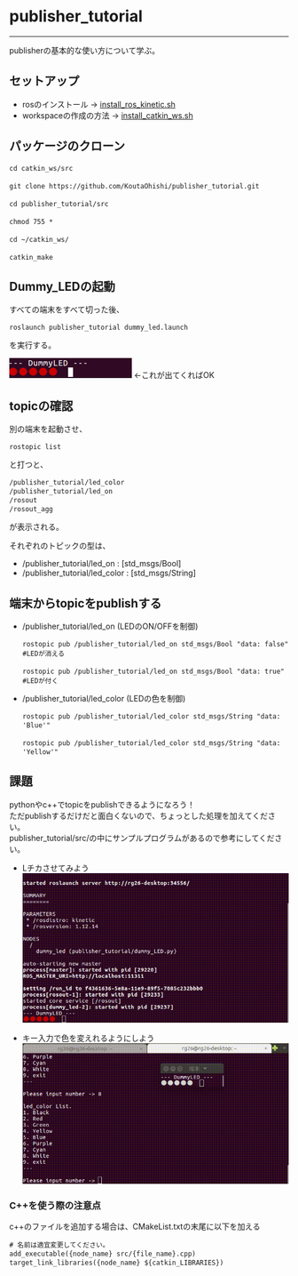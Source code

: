 # publisher_tutorial
--- ---

publisherの基本的な使い方について学ぶ。

## セットアップ
- rosのインストール → [install_ros_kinetic.sh](https://gitlab.com/TeamSOBITS/sobits-setup/blob/master/install_sh/install_ros_kinetic.sh)
- workspaceの作成の方法 → [install_catkin_ws.sh](https://gitlab.com/TeamSOBITS/sobits-setup/blob/master/install_sh/install_catkin_ws.sh)

## パッケージのクローン

```
cd catkin_ws/src

git clone https://github.com/KoutaOhishi/publisher_tutorial.git

cd publisher_tutorial/src

chmod 755 *

cd ~/catkin_ws/

catkin_make
```

## Dummy_LEDの起動
すべての端末をすべて切った後、
```
roslaunch publisher_tutorial dummy_led.launch
```
を実行する。


![](/img/dummy_led.png) ←これが出てくればOK  


## topicの確認
別の端末を起動させ、  
```
rostopic list
```
と打つと、  
``` .termial
/publisher_tutorial/led_color
/publisher_tutorial/led_on
/rosout
/rosout_agg
```
が表示される。

それぞれのトピックの型は、
- /publisher_tutorial/led_on : [std_msgs/Bool]
- /publisher_tutorial/led_color : [std_msgs/String]




## 端末からtopicをpublishする
- /publisher_tutorial/led_on (LEDのON/OFFを制御)
  ```
  rostopic pub /publisher_tutorial/led_on std_msgs/Bool "data: false" #LEDが消える

  rostopic pub /publisher_tutorial/led_on std_msgs/Bool "data: true" #LEDが付く
  ```

- /publisher_tutorial/led_color (LEDの色を制御)
  ```
  rostopic pub /publisher_tutorial/led_color std_msgs/String "data: 'Blue'"

  rostopic pub /publisher_tutorial/led_color std_msgs/String "data: 'Yellow'"
  ```

## 課題
pythonやc++でtopicをpublishできるようになろう！  
ただpublishするだけだと面白くないので、ちょっとした処理を加えてください。  
publisher_tutorial/src/の中にサンプルプログラムがあるので参考にしてください。

- Lチカさせてみよう  
  ![](/img/flashing.gif)  

- キー入力で色を変えれるようにしよう  
  ![](/img/color_change.gif)

### C++を使う際の注意点

c++のファイルを追加する場合は、CMakeList.txtの末尾に以下を加える  
```
# 名前は適宜変更してください。
add_executable({node_name} src/{file_name}.cpp)
target_link_libraries({node_name} ${catkin_LIBRARIES})
```
